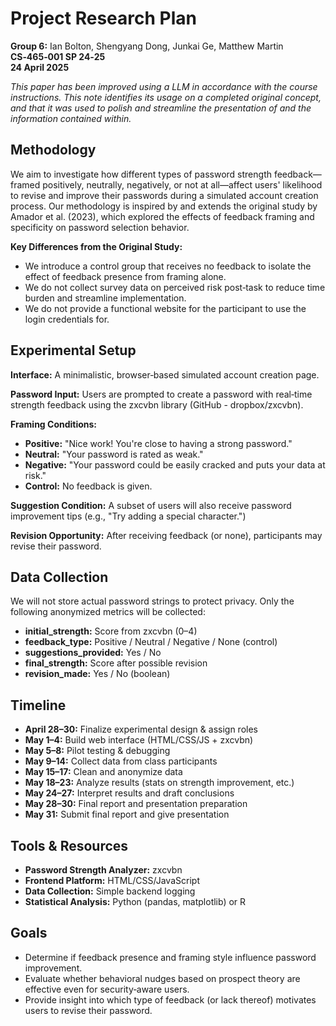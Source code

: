 # Project Research Plan
**Group 6:** Ian Bolton, Shengyang Dong, Junkai Ge, Matthew Martin  
**CS‐465‐001 SP 24‐25**  
**24 April 2025**

*This paper has been improved using a LLM in accordance with the course instructions. This note identifies its usage on a completed original concept, and that it was used to polish and streamline the presentation of and the information contained within.*

## Methodology

We aim to investigate how different types of password strength feedback—framed positively, neutrally, negatively, or not at all—affect users' likelihood to revise and improve their passwords during a simulated account creation process. Our methodology is inspired by and extends the original study by Amador et al. (2023), which explored the effects of feedback framing and specificity on password selection behavior.

**Key Differences from the Original Study:**
- We introduce a control group that receives no feedback to isolate the effect of feedback presence from framing alone.
- We do not collect survey data on perceived risk post‐task to reduce time burden and streamline implementation.
- We do not provide a functional website for the participant to use the login credentials for.

## Experimental Setup

**Interface:** A minimalistic, browser‐based simulated account creation page.

**Password Input:** Users are prompted to create a password with real‐time strength feedback using the zxcvbn library (GitHub - dropbox/zxcvbn).

**Framing Conditions:**
- **Positive:** "Nice work! You're close to having a strong password."
- **Neutral:** "Your password is rated as weak."
- **Negative:** "Your password could be easily cracked and puts your data at risk."
- **Control:** No feedback is given.

**Suggestion Condition:** A subset of users will also receive password improvement tips (e.g., "Try adding a special character.")

**Revision Opportunity:** After receiving feedback (or none), participants may revise their password.

## Data Collection

We will not store actual password strings to protect privacy. Only the following anonymized metrics will be collected:
- **initial_strength:** Score from zxcvbn (0–4)
- **feedback_type:** Positive / Neutral / Negative / None (control)
- **suggestions_provided:** Yes / No
- **final_strength:** Score after possible revision
- **revision_made:** Yes / No (boolean)

## Timeline

- **April 28–30:** Finalize experimental design & assign roles
- **May 1–4:** Build web interface (HTML/CSS/JS + zxcvbn)
- **May 5–8:** Pilot testing & debugging
- **May 9–14:** Collect data from class participants
- **May 15–17:** Clean and anonymize data
- **May 18–23:** Analyze results (stats on strength improvement, etc.)
- **May 24–27:** Interpret results and draft conclusions
- **May 28–30:** Final report and presentation preparation
- **May 31:** Submit final report and give presentation

## Tools & Resources

- **Password Strength Analyzer:** zxcvbn
- **Frontend Platform:** HTML/CSS/JavaScript
- **Data Collection:** Simple backend logging
- **Statistical Analysis:** Python (pandas, matplotlib) or R

## Goals

- Determine if feedback presence and framing style influence password improvement.
- Evaluate whether behavioral nudges based on prospect theory are effective even for security‐aware users.
- Provide insight into which type of feedback (or lack thereof) motivates users to revise their password.
